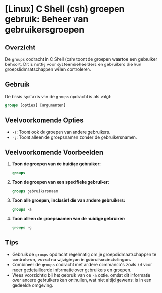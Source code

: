 # [Linux] C Shell (csh) groepen gebruik: Beheer van gebruikersgroepen

## Overzicht
De `groups` opdracht in C Shell (csh) toont de groepen waartoe een gebruiker behoort. Dit is nuttig voor systeembeheerders en gebruikers die hun groepslidmaatschappen willen controleren.

## Gebruik
De basis syntaxis van de `groups` opdracht is als volgt:

```csh
groups [opties] [argumenten]
```

## Veelvoorkomende Opties
- `-a`: Toont ook de groepen van andere gebruikers.
- `-g`: Toont alleen de groepsnamen zonder de gebruikersnamen.

## Veelvoorkomende Voorbeelden

1. **Toon de groepen van de huidige gebruiker:**
   ```csh
   groups
   ```

2. **Toon de groepen van een specifieke gebruiker:**
   ```csh
   groups gebruikersnaam
   ```

3. **Toon alle groepen, inclusief die van andere gebruikers:**
   ```csh
   groups -a
   ```

4. **Toon alleen de groepsnamen van de huidige gebruiker:**
   ```csh
   groups -g
   ```

## Tips
- Gebruik de `groups` opdracht regelmatig om je groepslidmaatschappen te controleren, vooral na wijzigingen in gebruikersinstellingen.
- Combineer de `groups` opdracht met andere commando's zoals `id` voor meer gedetailleerde informatie over gebruikers en groepen.
- Wees voorzichtig bij het gebruik van de `-a` optie, omdat dit informatie over andere gebruikers kan onthullen, wat niet altijd gewenst is in een gedeelde omgeving.